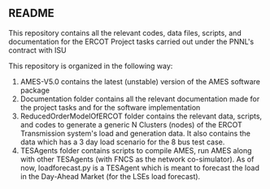 ## README

This repository contains all the relevant codes, data files, scripts, and documentation for the ERCOT Project tasks carried out under the PNNL's contract with ISU

This repository is organized in the following way:

1. AMES-V5.0 contains the latest (unstable) version of the AMES software package
2. Documentation folder contains all the relevant documentation made for the project tasks and for the software implementation
3. ReducedOrderModelOfERCOT folder contains the relevant data, scripts, and codes to generate a generic N Clusters (nodes) of the ERCOT Transmission system's load and generation data. It also contains the data which has a 3 day load scenario for the 8 bus test case.
4. TESAgents folder contains scripts to compile AMES, run AMES along with other TESAgents (with FNCS as the network co-simulator). As of now, loadforecast.py is a TESAgent which is meant to forecast the load in the Day-Ahead Market (for the LSEs load forecast).
